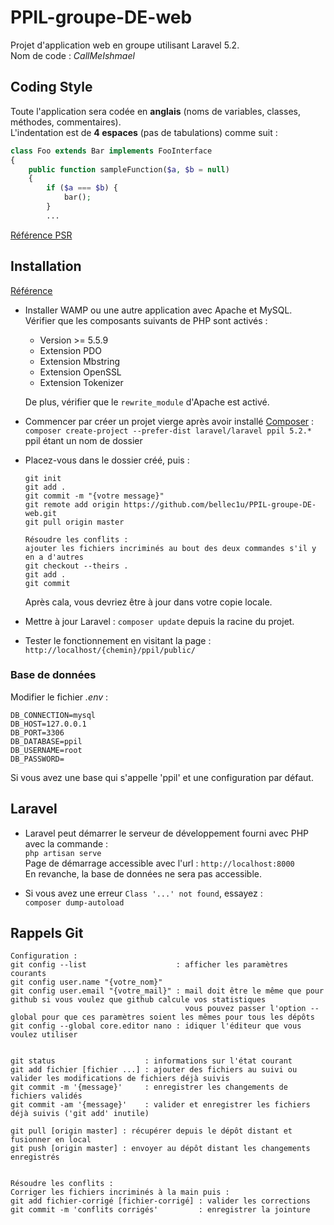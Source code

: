 # PPIL-groupe-DE-web

Projet d'application web en groupe utilisant Laravel 5.2.  
Nom de code : _CallMeIshmael_

## Coding Style

Toute l'application sera codée en **anglais** (noms de variables, classes, méthodes, commentaires).  
L'indentation est de **4 espaces** (pas de tabulations) comme suit :  
```php
class Foo extends Bar implements FooInterface
{
    public function sampleFunction($a, $b = null)
    {
        if ($a === $b) {
            bar();
        }
        ...
```
[Référence PSR](http://www.php-fig.org/psr/psr-2/) 


## Installation

[Référence](https://openclassrooms.com/courses/decouvrez-le-framework-php-laravel-1/installation-et-organisation-1)

- Installer WAMP ou une autre application avec Apache et MySQL.  
  Vérifier que les composants suivants de PHP sont activés :
    - Version >= 5.5.9
    - Extension PDO
    - Extension Mbstring
    - Extension OpenSSL
    - Extension Tokenizer

  De plus, vérifier que le `rewrite_module` d'Apache est activé.

- Commencer par créer un projet vierge après avoir installé [Composer](https://getcomposer.org/download/) :  
  `composer create-project --prefer-dist laravel/laravel ppil 5.2.*` ppil étant un nom de dossier

- Placez-vous dans le dossier créé, puis :  
  ```
  git init
  git add .
  git commit -m "{votre message}"
  git remote add origin https://github.com/bellec1u/PPIL-groupe-DE-web.git
  git pull origin master

  Résoudre les conflits :
  ajouter les fichiers incriminés au bout des deux commandes s'il y en a d'autres
  git checkout --theirs .
  git add .
  git commit
  ```
  Après cala, vous devriez être à jour dans votre copie locale.

- Mettre à jour Laravel : `composer update` depuis la racine du projet.

- Tester le fonctionnement en visitant la page : `http://localhost/{chemin}/ppil/public/`

### Base de données

Modifier le fichier _.env_ :
```
DB_CONNECTION=mysql
DB_HOST=127.0.0.1
DB_PORT=3306
DB_DATABASE=ppil
DB_USERNAME=root
DB_PASSWORD=
```
Si vous avez une base qui s'appelle 'ppil' et une configuration par défaut.

## Laravel

- Laravel peut démarrer le serveur de développement fourni avec PHP avec la commande :  
  `php artisan serve`  
  Page de démarrage accessible avec l'url : `http://localhost:8000`  
  En revanche, la base de données ne sera pas accessible.

- Si vous avez une erreur `Class '...' not found`, essayez :  
  `composer dump-autoload`


## Rappels Git

```
Configuration :
git config --list                    : afficher les paramètres courants
git config user.name "{votre_nom}"   
git config user.email "{votre_mail}" : mail doit être le même que pour github si vous voulez que github calcule vos statistiques
                                       vous pouvez passer l'option --global pour que ces paramètres soient les mêmes pour tous les dépôts
git config --global core.editor nano : idiquer l'éditeur que vous voulez utiliser


git status                    : informations sur l'état courant
git add fichier [fichier ...] : ajouter des fichiers au suivi ou valider les modifications de fichiers déjà suivis
git commit -m '{message}'     : enregistrer les changements de fichiers validés
git commit -am '{message}'    : valider et enregistrer les fichiers déjà suivis ('git add' inutile)

git pull [origin master] : récupérer depuis le dépôt distant et fusionner en local
git push [origin master] : envoyer au dépôt distant les changements enregistrés


Résoudre les conflits :
Corriger les fichiers incriminés à la main puis :
git add fichier-corrigé [fichier-corrigé] : valider les corrections
git commit -m 'conflits corrigés'         : enregistrer la jointure
```

